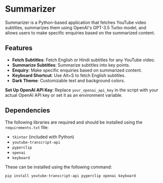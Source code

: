 # Summarizer

Summarizer is a Python-based application that fetches YouTube video subtitles, summarizes them using OpenAI's GPT-3.5 Turbo model, and allows users to make specific enquiries based on the summarized content.

## Features

- **Fetch Subtitles**: Fetch English or Hindi subtitles for any YouTube video.
- **Summarize Subtitles**: Summarize subtitles into key points.
- **Enquiry**: Make specific enquiries based on summarized content.
- **Keyboard Shortcut**: Use Alt+S to fetch English subtitles.
- **Dark Theme**: Customizable text and background colors.


**Set Up OpenAI API Key**:
    Replace `your_openai_api_key` in the script with your actual OpenAI API key or set it as an environment variable.

## Dependencies

The following libraries are required and should be installed using the `requirements.txt` file:

- `tkinter` (included with Python)
- `youtube-transcript-api`
- `pyperclip`
- `openai`
- `keyboard`

These can be installed using the following command:

```bash
pip install youtube-transcript-api pyperclip openai keyboard
